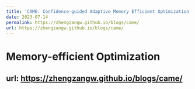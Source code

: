 ```yaml
---
title: 'CAME: Confidence-guided Adaptive Memory Efficient Optimization'
date: 2023-07-14
permalink: https://zhengzangw.github.io/blogs/came/
url: https://zhengzangw.github.io/blogs/came/
---
```


Memory-efficient Optimization
======

url: https://zhengzangw.github.io/blogs/came/
------